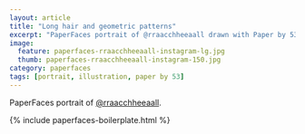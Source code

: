 ```yaml
---
layout: article
title: "Long hair and geometric patterns"
excerpt: "PaperFaces portrait of @rraacchheeaall drawn with Paper by 53 on an iPad."
image: 
  feature: paperfaces-rraacchheeaall-instagram-lg.jpg
  thumb: paperfaces-rraacchheeaall-instagram-150.jpg
category: paperfaces
tags: [portrait, illustration, paper by 53]
---
```


PaperFaces portrait of [@rraacchheeaall](http://instagram.com/rraacchheeaall).

{% include paperfaces-boilerplate.html %}